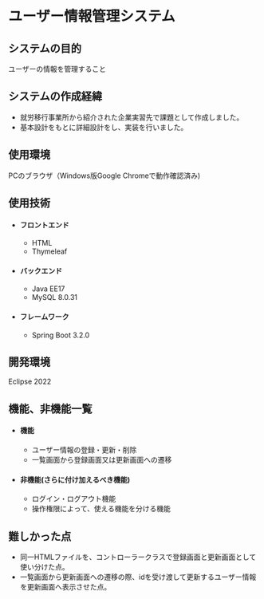 # ユーザー情報管理システム
## システムの目的
ユーザーの情報を管理すること
## システムの作成経緯
* 就労移行事業所から紹介された企業実習先で課題として作成しました。
* 基本設計をもとに詳細設計をし、実装を行いました。
## 使用環境
PCのブラウザ（Windows版Google Chromeで動作確認済み)
## 使用技術
  * #### フロントエンド
    * HTML
    * Thymeleaf 
  * #### バックエンド
    * Java EE17
    * MySQL 8.0.31  
  * #### フレームワーク
    * Spring Boot 3.2.0
## 開発環境
Eclipse 2022
## 機能、非機能一覧
  * #### 機能
    * ユーザー情報の登録・更新・削除
    * 一覧画面から登録画面又は更新画面への遷移 
  * #### 非機能(さらに付け加えるべき機能)
    * ログイン・ログアウト機能
    * 操作権限によって、使える機能を分ける機能 
## 難しかった点
  * 同一HTMLファイルを、コントローラークラスで登録画面と更新画面として使い分けた点。
  * 一覧画面から更新画面への遷移の際、idを受け渡して更新するユーザー情報を更新画面へ表示させた点。
